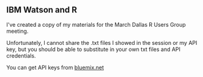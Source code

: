 ## IBM Watson and R

I've created a copy of my materials for the March Dallas R Users Group meeting.

Unfortunately, I cannot share the .txt files I showed in the session or my API key, but you should be able to substitute in your own txt files and API credentials.

You can get API keys from [bluemix.net](http://bluemix.net)